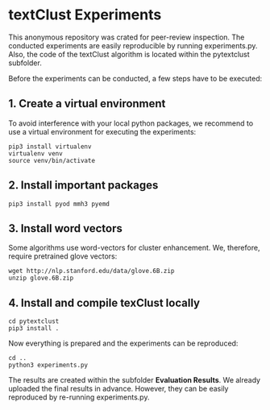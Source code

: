 # textClust Experiments
This anonymous repository was crated for peer-review inspection. The conducted experiments are easily reproducible by running experiments.py. Also, the code of the textClust algorithm is located within the pytextclust subfolder.

Before the experiments can be conducted, a few steps have to be executed:

## 1. Create a virtual environment 
To avoid interference with your local python packages, we recommend to use a virtual environment for executing the experiments:
```
pip3 install virtualenv
virtualenv venv
source venv/bin/activate
```
## 2. Install important packages

```
pip3 install pyod mmh3 pyemd
```

## 3. Install word vectors
Some algorithms use word-vectors for cluster enhancement. We, therefore, require pretrained glove vectors:
```
wget http://nlp.stanford.edu/data/glove.6B.zip
unzip glove.6B.zip
```

## 4. Install and compile texClust locally
```
cd pytextclust
pip3 install .
```
Now everything is prepared and the experiments can be reproduced:

```
cd ..
python3 experiments.py
```

The results are created within the subfolder **Evaluation Results**. We already uploaded the final results in advance. However, they can be easily reproduced by re-running experiments.py.


